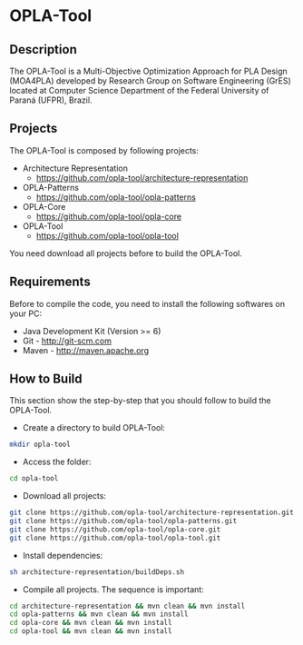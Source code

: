 # OPLA-Tool

## Description
The OPLA-Tool is a Multi-Objective Optimization Approach for PLA Design (MOA4PLA) developed by Research Group on Software Engineering (GrES) located at Computer Science Department of the Federal University of Paraná (UFPR), Brazil.

## Projects
The OPLA-Tool is composed by following projects:
- Architecture Representation
    - https://github.com/opla-tool/architecture-representation
- OPLA-Patterns
    -  https://github.com/opla-tool/opla-patterns
- OPLA-Core
    - https://github.com/opla-tool/opla-core
- OPLA-Tool
    - https://github.com/opla-tool/opla-tool

You need download all projects before to build the OPLA-Tool.

## Requirements
Before to compile the code, you need to install the following softwares on your PC:
- Java Development Kit (Version >= 6)
- Git - http://git-scm.com
- Maven - http://maven.apache.org

## How to Build
This section show the step-by-step that you should follow to build the OPLA-Tool. 

- Create a directory to build OPLA-Tool:
```sh
mkdir opla-tool
```
- Access the folder:
```sh
cd opla-tool
```
- Download all projects:
```sh
git clone https://github.com/opla-tool/architecture-representation.git
git clone https://github.com/opla-tool/opla-patterns.git
git clone https://github.com/opla-tool/opla-core.git
git clone https://github.com/opla-tool/opla-tool.git
```
- Install dependencies:
```sh
sh architecture-representation/buildDeps.sh
```
- Compile all projects. The sequence is important:
```sh
cd architecture-representation && mvn clean && mvn install
cd opla-patterns && mvn clean && mvn install
cd opla-core && mvn clean && mvn install
cd opla-tool && mvn clean && mvn install
```




